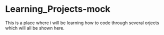 # Learning_Projects-mock
This is a place where i will be learning how to code through several orjects which will all be shown here.
